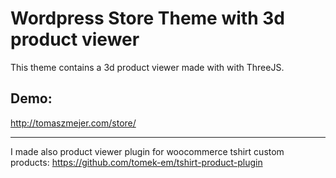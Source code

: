 # Wordpress Store Theme with 3d product viewer

This theme contains a 3d product viewer made with with ThreeJS.

## Demo:
http://tomaszmejer.com/store/

---

I made also product viewer plugin for woocommerce tshirt custom products: https://github.com/tomek-em/tshirt-product-plugin
